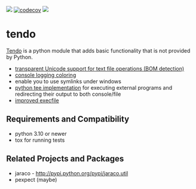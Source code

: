 [![](https://img.shields.io/pypi/v/tendo.svg?colorB=green)](https://pypi.python.org/pypi/tendo/)
[![codecov](https://codecov.io/gh/pycontribs/tendo/graph/badge.svg?token=1VvPGtNT0c)](https://codecov.io/gh/pycontribs/tendo)
[![](https://readthedocs.org/projects/tendo/badge/?version=latest)](http://tendo.readthedocs.io)

# tendo

[Tendo](https://tendo.readthedocs.io) is a python module that adds basic functionality that is
not provided by Python.

- [transparent Unicode support for text file operations (BOM detection)](https://tendo.readthedocs.io/#module-tendo.singleton)
- [console logging coloring](https://tendo.readthedocs.io/#module-tendo.colorer)
- enable you to use symlinks under windows
- [python tee implementation](https://tendo.readthedocs.io/#module-tendo.colorer) for executing external programs and redirecting their output to both console/file
- [improved execfile](https://tendo.readthedocs.io/#module-tendo.execfile2)

## Requirements and Compatibility

- python 3.10 or newer
- tox for running tests

## Related Projects and Packages

- jaraco - http://pypi.python.org/pypi/jaraco.util
- pexpect (maybe)
